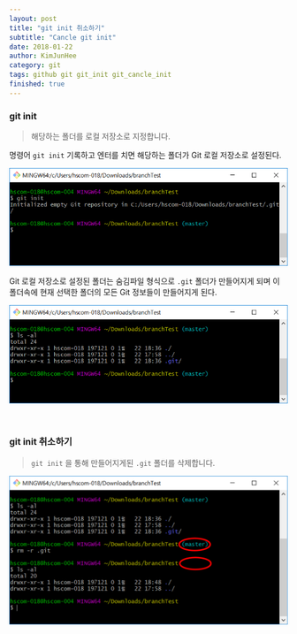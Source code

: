 ```yaml
---
layout: post
title: "git init 취소하기"
subtitle: "Cancle git init"
date: 2018-01-22
author: KimJunHee
category: git
tags: github git git_init git_cancle_init
finished: true
---
```


### git init

> 해당하는 폴더를 로컬 저장소로 지정합니다.

명령어 ```git init``` 기록하고 엔터를 치면 해당하는 폴더가 Git 로컬 저장소로 설정된다.

![Git](/img/git_init.png "git init")

Git 로컬 저장소로 설정된 폴더는 숨김파일 형식으로 ```.git``` 폴더가 만들어지게 되며 이 폴더속에 현재 선택한 폴더의 모든 Git 정보들이 만들어지게 된다.

![Git](/img/git_folder.png "git folder")

</br>

### git init 취소하기

> ```git init``` 을 통해 만들어지게된 ```.git``` 폴더를 삭제합니다.

![Git](/img/git_cancle_init.png "cancle init")
